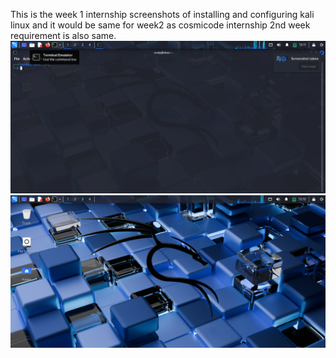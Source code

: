 This is the week 1 internship screenshots of installing and configuring kali linux and it would be same for week2 as cosmicode internship 2nd week requirement is also same.
![image alt](https://github.com/Cloud777-boop/Cosmicode-Internship/blob/main/Screenshot_2025-06-24_13_11_02.png?raw=true)
![image alt](https://github.com/Cloud777-boop/Cosmicode-Internship/blob/main/Screenshot_2025-06-24_13_10_53.png?raw=true)
